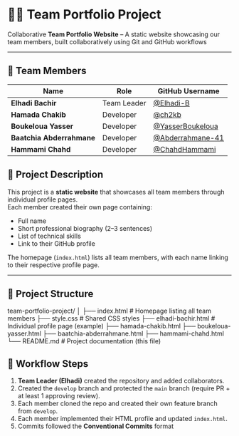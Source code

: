 # 🧑‍💻 Team Portfolio Project
Collaborative **Team Portfolio Website** – A static website showcasing our team members, built collaboratively using Git and GitHub workflows

---

## 👥 Team Members

| Name | Role | GitHub Username |
|------|------|------------------|
| **Elhadi Bachir** | Team Leader | [@Elhadi-B](https://github.com/Elhadi-B) |
| **Hamada Chakib** | Developer | [@ch2kb](https://github.com/Ch2kb) |
| **Boukeloua Yasser** | Developer | [@YasserBoukeloua](https://github.com/YasserBoukeloua) |
| **Baatchia Abderrahmane** | Developer | [@Abderrahmane-41](https://github.com/Abderrahmane-41) |
| **Hammami Chahd** | Developer | [@ChahdHammami](https://github.com/ChahdHammami) 


## 📌 Project Description

This project is a **static website** that showcases all team members through individual profile pages.  
Each member created their own page containing:
- Full name  
- Short professional biography (2–3 sentences)  
- List of technical skills  
- Link to their GitHub profile  

The homepage (`index.html`) lists all team members, with each name linking to their respective profile page.

---

## 🧱 Project Structure
team-portfolio-project/
│
├── index.html # Homepage listing all team members
├── style.css # Shared CSS styles
├── elhadi-bachir.html # Individual profile page (example)
├── hamada-chakib.html
├── boukeloua-yasser.html
├── baatchia-abderrahmane.html
├── hammami-chahd.html
└── README.md # Project documentation (this file)



## 🧩 Workflow Steps

1. **Team Leader (Elhadi)** created the repository and added collaborators.  
2. Created the `develop` branch and protected the `main` branch (require PR + at least 1 approving review).  
3. Each member cloned the repo and created their own feature branch from `develop`.  
4. Each member implemented their HTML profile and updated `index.html`.  
5. Commits followed the **Conventional Commits** format